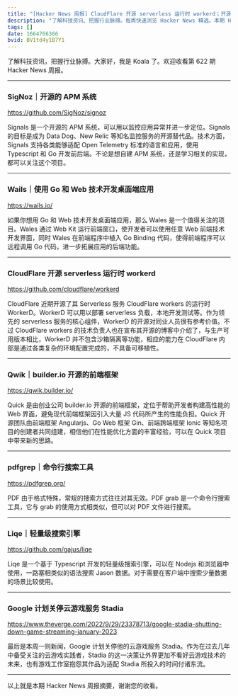 ```yaml
---
title: "[Hacker News 周报] CloudFlare 开源 serverless 运行时 workerd；开源 APM 系统；使用 Go 和 Web 技术开发"
description: "了解科技资讯、把握行业脉搏。每周快速浏览 Hacker News 精选。本期 Hacker Newsletter 地址：https://mailchi.mp/hackernewsletter/622"
tags: []
date: 1664766366
bvid: BV1td4y1B7Y1
---
```



了解科技资讯，把握行业脉搏。大家好，我是 Koala 了。欢迎收看第 622 期 Hacker News 周报。

---


### SigNoz｜开源的 APM 系统
https://github.com/SigNoz/signoz

Signals 是一个开源的 APM 系统，可以用以监控应用异常并进一步定位。Signals 的目标是成为 Data Dog、New Relic 等知名监控服务的开源替代品。技术方面，Signals 支持各类能够适配 Open Telemetry 标准的语言和应用，使用 Typescript 和 Go 开发前后端。不论是想自建 APM 系统，还是学习相关的实现，都可以关注这个项目。

---

### Wails｜使用 Go 和 Web 技术开发桌面端应用

https://wails.io/

如果你想用 Go 和 Web 技术开发桌面端应用，那么 Wales 是一个值得关注的项目。Wales 通过 Web Kit 运行前端窗口，使开发者可以使用任意 Web 前端技术开发界面，同时 Wales 在前端程序中植入 Go Binding 代码，使得前端程序可以远程调用 Go 代码，进一步拓展应用的后端功能。

---

### CloudFlare 开源 serverless 运行时 workerd

https://github.com/cloudflare/workerd

CloudFlare 近期开源了其 Serverless 服务 CloudFlare workers 的运行时 WorkerD。WorkerD 可以用以部署 serverless 负载，本地开发测试等。作为领先的 serverless 服务的核心组件，WorkerD 的开源对同业人员很有参考价值。不过 CloudFlare workers 的技术负责人也在宣布其开源的博客中介绍了，与生产可用版本相比，WorkerD 并不包含沙箱隔离等功能，相应的能力在 CloudFlare 内部是通过各类复杂的环境配置完成的，不具备可移植性。

---

### Qwik｜builder.io 开源的前端框架

https://qwik.builder.io/

Quick 是由创业公司 builder.io 开源的前端框架，定位于帮助开发者构建高性能的 Web 界面，避免现代前端框架因引入大量 JS 代码所产生的性能负担。Quick 开源团队由前端框架 Angularjs、Go Web 框架 Gin、前端跨端框架 Ionic 等知名项目的创建者共同组建，相信他们在性能优化方面的丰富经验，可以在 Quick 项目中带来新的思路。

---

### pdfgrep｜命令行搜索工具

https://pdfgrep.org/

PDF 由于格式特殊，常规的搜索方式往往对其无效。PDF grab 是一个命令行搜索工具，它与 grab 的使用方式相类似，但可以对 PDF 文件进行搜索。

---
### Liqe｜轻量级搜索引擎

https://github.com/gajus/liqe

Liqe 是一个基于 Typescript 开发的轻量级搜索引擎，可以在 Nodejs 和浏览器中使用，一路塞相类似的语法搜索 Jason 数据。对于需要在客户端中搜索少量数据的场景比较使用。

---

### Google 计划关停云游戏服务 Stadia

https://www.theverge.com/2022/9/29/23378713/google-stadia-shutting-down-game-streaming-january-2023

最后是本周一则新闻，Google 计划关停他的云游戏服务 Stadia。作为在过去几年中备受关注的云游戏实践者，Stadia 的这一决策让外界更加不看好云游戏技术的未来，也有游戏工作室抱怨其作品为适配 Stadia 所投入的时间付诸东流。

---

以上就是本期 Hacker News 周报摘要，谢谢您的收看。

